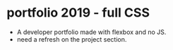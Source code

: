 # portfolio 2019 - full CSS 

* A developer portfolio made with flexbox and no JS.
* need a refresh on the project section.


